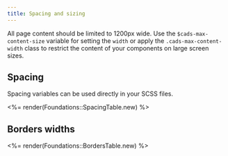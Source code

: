 ```yaml
---
title: Spacing and sizing
---
```


All page content should be limited to 1200px wide. Use the `$cads-max-content-size` variable for setting the `width` or apply the `.cads-max-content-width` class to restrict the content of your components on large screen sizes.

## Spacing

Spacing variables can be used directly in your SCSS files.

<%= render(Foundations::SpacingTable.new) %>

## Borders widths

<%= render(Foundations::BordersTable.new) %>
